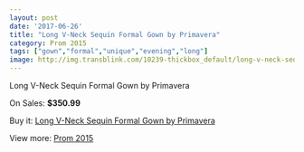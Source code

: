 ```yaml
---
layout: post
date: '2017-06-26'
title: "Long V-Neck Sequin Formal Gown by Primavera"
category: Prom 2015
tags: ["gown","formal","unique","evening","long"]
image: http://img.transblink.com/10239-thickbox_default/long-v-neck-sequin-formal-gown-by-primavera.jpg
---
```

Long V-Neck Sequin Formal Gown by Primavera

On Sales: **$350.99**
<a href="https://www.transblink.com/en/prom-2015/3324-long-v-neck-sequin-formal-gown-by-primavera.html"><amp-img layout="responsive" width="600" height="600" src="//img.transblink.com/10239-thickbox_default/long-v-neck-sequin-formal-gown-by-primavera.jpg" alt="Long V-Neck Sequin Formal Gown by Primavera 0" /></a>
<a href="https://www.transblink.com/en/prom-2015/3324-long-v-neck-sequin-formal-gown-by-primavera.html"><amp-img layout="responsive" width="600" height="600" src="//img.transblink.com/10241-thickbox_default/long-v-neck-sequin-formal-gown-by-primavera.jpg" alt="Long V-Neck Sequin Formal Gown by Primavera 1" /></a>
<a href="https://www.transblink.com/en/prom-2015/3324-long-v-neck-sequin-formal-gown-by-primavera.html"><amp-img layout="responsive" width="600" height="600" src="//img.transblink.com/10240-thickbox_default/long-v-neck-sequin-formal-gown-by-primavera.jpg" alt="Long V-Neck Sequin Formal Gown by Primavera 2" /></a>

Buy it: [Long V-Neck Sequin Formal Gown by Primavera](https://www.transblink.com/en/prom-2015/3324-long-v-neck-sequin-formal-gown-by-primavera.html "Long V-Neck Sequin Formal Gown by Primavera")

View more: [Prom 2015](https://www.transblink.com/en/10-prom-2015 "Prom 2015")